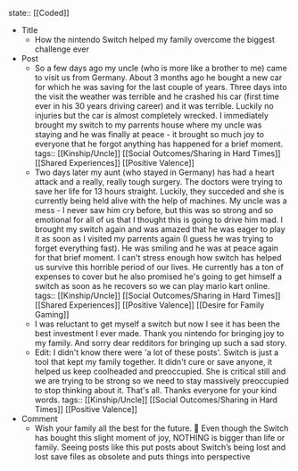 state:: [[Coded]]

- Title
	- How the nintendo Switch helped my family overcome the biggest challenge ever
- Post
	- So a few days ago my uncle (who is more like a brother to me) came to visit us from Germany. About 3 months ago he bought a new car for which he was saving for the last couple of years. Three days into the visit the weather was terrible and he crashed his car (first time ever in his 30 years driving career) and it was terrible. Luckily no injuries but the car is almost completely wrecked. I immediately brought my switch to my parrents house where my uncle was staying and he was finally at peace - it brought so much joy to everyone that he forgot anything has happened for a brief moment.
	  tags:: [[Kinship/Uncle]] [[Social Outcomes/Sharing in Hard Times]] [[Shared Experiences]] [[Positive Valence]]
	- Two days later my aunt (who stayed in Germany) has had a heart attack and a really, really tough surgery. The doctors were trying to save her life for 13 hours straight. Luckily, they succeded and she is currently being held alive with the help of machines. My uncle was a mess - I never saw him cry before, but this was so strong and so emotional for all of us that I thought this is going to drive him mad. I brought my switch again and was amazed that he was eager  to play it as soon as I visited my parrents again (I guess he was trying to forget everything fast). He was smiling and he was at peace again for that brief moment. I can't stress enough how switch has helped us survive this horrible period of our lives. He currently has a ton of expenses to cover but he also promised he's going to get himself a switch as soon as he recovers so we can play mario kart online.
	  tags:: [[Kinship/Uncle]] [[Social Outcomes/Sharing in Hard Times]] [[Shared Experiences]] [[Positive Valence]] [[Desire for Family Gaming]]
	- I was reluctant to get myself a switch but now I see it has been the best investment I ever made. Thank you nintendo for bringing joy to my family. And sorry dear redditors for bringing up such a sad story.
	- Edit: I didn't know there were 'a lot of these posts'. Switch is just a tool that kept my family together. It didn't cure or save anyone, it helped us keep coolheaded and preoccupied. She is critical still and we are trying to be strong so we need to stay massively preoccupied to stop thinking about it. That's all. Thanks everyone for your kind words.
	  tags:: [[Kinship/Uncle]] [[Social Outcomes/Sharing in Hard Times]] [[Positive Valence]]
- Comment
	- Wish your family all the best for the future. 🙏 Even though the Switch has bought this slight moment of joy, NOTHING is bigger than life or family. Seeing posts like this put posts about Switch’s being lost and lost save files as obsolete and puts things into perspective